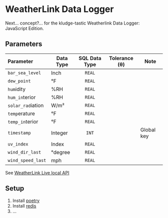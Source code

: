 # WeatherLink Data Logger
Next... concept?... for the kludge-tastic Weatherlink Data Logger: JavaScript Edition.

## Parameters
| Parameter         | Data Type | SQL Data Type | Tolerance (θ) | Note       |
|:------------------|-----------|:-------------:|---------------|------------|
| `bar_sea_level`   | Inch      | `REAL`        |               |            |
| `dew_point`       | °F        | `REAL`        |               |            |
| `hum`idity        | \%RH      | `REAL`        |               |            |
| `hum_in`terior    | \%RH      | `REAL`        |               |            |
| `solar_rad`iation | W/m²      | `REAL`        |               |            |
| `temp`erature     | °F        | `REAL`        |               |            |
| `temp_in`terior   | °F        | `REAL`        |               |            |
| `timestamp`       | Integer   | `INT`         |               | Global key |
| `uv_index`        | Index     | `REAL`        |               |            |
| `wind_dir_last`   | °degree   | `REAL`        |               |            |
| `wind_speed_last` | mph       | `REAL`        |               |            |

See [WeatherLink Live local API][wllla] 


## Setup
1. Install [poetry][Poetry]
2. Install [redis][Redis]
3. ...

[poetry]: https://python-poetry.org/
[redis]: https://redis.io/
[wllla]: https://weatherlink.github.io/weatherlink-live-local-api/
